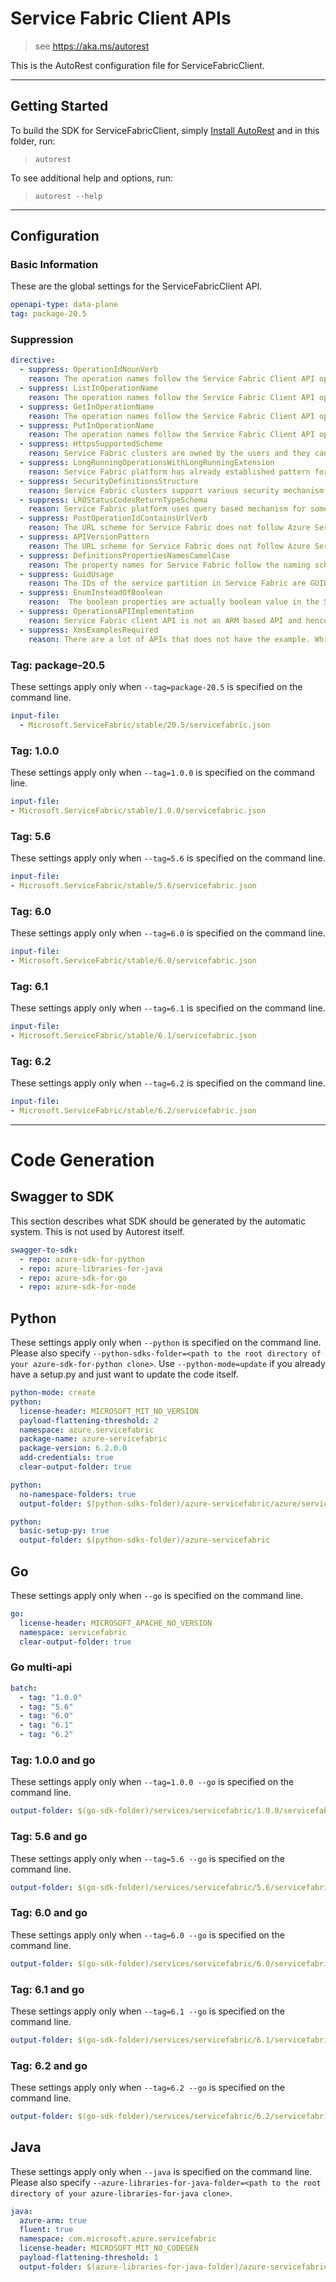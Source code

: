 # Service Fabric Client APIs

> see https://aka.ms/autorest

This is the AutoRest configuration file for ServiceFabricClient.

---

## Getting Started

To build the SDK for ServiceFabricClient, simply [Install AutoRest](https://aka.ms/autorest/install) and in this folder, run:

> `autorest`

To see additional help and options, run:

> `autorest --help`

---

## Configuration

### Basic Information

These are the global settings for the ServiceFabricClient API.

``` yaml
openapi-type: data-plane
tag: package-20.5
```

### Suppression

``` yaml
directive:
  - suppress: OperationIdNounVerb
    reason: The operation names follow the Service Fabric Client API operation names from the existing .NET SDK.
  - suppress: ListInOperationName
    reason: The operation names follow the Service Fabric Client API operation names from the existing .NET SDK.
  - suppress: GetInOperationName
    reason: The operation names follow the Service Fabric Client API operation names from the existing .NET SDK.    
  - suppress: PutInOperationName
    reason: The operation names follow the Service Fabric Client API operation names from the existing .NET SDK.
  - suppress: HttpsSupportedScheme
    reason: Service Fabric clusters are owned by the users and they can be configured to have a secure or un-secure client connection endpoint.    
  - suppress: LongRunningOperationsWithLongRunningExtension
    reason: Service Fabric platform has already established pattern for paged responses based on ContinuationToken parameter.
  - suppress: SecurityDefinitionsStructure
    reason: Service Fabric clusters support various security mechanism for the REST endpoint, this includes certificate, Kerberos, AD, AAD and others. The documentation for the REST API includes information on how to authenticate to the cluster endpoint secured with different mechanisms.
  - suppress: LROStatusCodesReturnTypeSchema
    reason: Service Fabric platform uses query based mechanism for some of the long running operations.
  - suppress: PostOperationIdContainsUrlVerb
    reason: The URL scheme for Service Fabric does not follow Azure Service rules. Service Fabric supports various functions on different entities that are modeled using POST.
  - suppress: APIVersionPattern
    reason: The URL scheme for Service Fabric does not follow Azure Service rules. Service Fabric supports various functions on different entities that are modeled using POST.
  - suppress: DefinitionsPropertiesNamesCamelCase
    reason: The property names for Service Fabric follow the naming scheme of existing property names in our client SDK and concepts. 
  - suppress: GuidUsage
    reason: The IDs of the service partition in Service Fabric are GUIDs.
  - suppress: EnumInsteadOfBoolean
    reason:  The boolean properties are actually boolean value in the Service Fabric's application model.
  - suppress: OperationsAPIImplementation
    reason: Service Fabric client API is not an ARM based API and hence this rule is not applicable.
  - suppress: XmsExamplesRequired
    reason: There are a lot of APIs that does not have the example. While it is being worked upon disabling this to ensure that we catch and fix other violations

```


### Tag: package-20.5

These settings apply only when `--tag=package-20.5` is specified on the command line.

```yaml $(tag) == 'package-20.5'
input-file:
  - Microsoft.ServiceFabric/stable/20.5/servicefabric.json
```
### Tag: 1.0.0

These settings apply only when `--tag=1.0.0` is specified on the command line.

``` yaml $(tag) == '1.0.0'
input-file:
- Microsoft.ServiceFabric/stable/1.0.0/servicefabric.json
```

### Tag: 5.6

These settings apply only when `--tag=5.6` is specified on the command line.

``` yaml $(tag) == '5.6'
input-file:
- Microsoft.ServiceFabric/stable/5.6/servicefabric.json
```

### Tag: 6.0

These settings apply only when `--tag=6.0` is specified on the command line.

``` yaml $(tag) == '6.0'
input-file:
- Microsoft.ServiceFabric/stable/6.0/servicefabric.json
```

### Tag: 6.1

These settings apply only when `--tag=6.1` is specified on the command line.

``` yaml $(tag) == '6.1'
input-file:
- Microsoft.ServiceFabric/stable/6.1/servicefabric.json
```

### Tag: 6.2

These settings apply only when `--tag=6.2` is specified on the command line.

``` yaml $(tag) == '6.2'
input-file:
- Microsoft.ServiceFabric/stable/6.2/servicefabric.json

```

---

# Code Generation

## Swagger to SDK

This section describes what SDK should be generated by the automatic system.
This is not used by Autorest itself.

``` yaml $(swagger-to-sdk)
swagger-to-sdk:
  - repo: azure-sdk-for-python
  - repo: azure-libraries-for-java
  - repo: azure-sdk-for-go
  - repo: azure-sdk-for-node
```

## Python

These settings apply only when `--python` is specified on the command line.
Please also specify `--python-sdks-folder=<path to the root directory of your azure-sdk-for-python clone>`.
Use `--python-mode=update` if you already have a setup.py and just want to update the code itself.

``` yaml $(python)
python-mode: create
python:
  license-header: MICROSOFT_MIT_NO_VERSION
  payload-flattening-threshold: 2
  namespace: azure.servicefabric
  package-name: azure-servicefabric
  package-version: 6.2.0.0
  add-credentials: true
  clear-output-folder: true
```

``` yaml $(python) && $(python-mode) == 'update'
python:
  no-namespace-folders: true
  output-folder: $(python-sdks-folder)/azure-servicefabric/azure/servicefabric
```

``` yaml $(python) && $(python-mode) == 'create'
python:
  basic-setup-py: true
  output-folder: $(python-sdks-folder)/azure-servicefabric
```

## Go

These settings apply only when `--go` is specified on the command line.

``` yaml $(go)
go:
  license-header: MICROSOFT_APACHE_NO_VERSION
  namespace: servicefabric
  clear-output-folder: true
```

### Go multi-api

``` yaml $(go) && $(multiapi)
batch:
  - tag: "1.0.0"
  - tag: "5.6"
  - tag: "6.0"
  - tag: "6.1"
  - tag: "6.2"
```

### Tag: 1.0.0 and go

These settings apply only when `--tag=1.0.0 --go` is specified on the command line.

``` yaml $(tag) == '1.0.0' && $(go)
output-folder: $(go-sdk-folder)/services/servicefabric/1.0.0/servicefabric
```

### Tag: 5.6 and go

These settings apply only when `--tag=5.6 --go` is specified on the command line.

``` yaml $(tag) == '5.6' && $(go)
output-folder: $(go-sdk-folder)/services/servicefabric/5.6/servicefabric
```

### Tag: 6.0 and go

These settings apply only when `--tag=6.0 --go` is specified on the command line.

``` yaml $(tag) == '6.0' && $(go)
output-folder: $(go-sdk-folder)/services/servicefabric/6.0/servicefabric
```

### Tag: 6.1 and go

These settings apply only when `--tag=6.1 --go` is specified on the command line.

``` yaml $(tag) == '6.1' && $(go)
output-folder: $(go-sdk-folder)/services/servicefabric/6.1/servicefabric
```

### Tag: 6.2 and go

These settings apply only when `--tag=6.2 --go` is specified on the command line.

``` yaml $(tag) == '6.2' && $(go)
output-folder: $(go-sdk-folder)/services/servicefabric/6.2/servicefabric
```

## Java

These settings apply only when `--java` is specified on the command line.
Please also specify `--azure-libraries-for-java-folder=<path to the root directory of your azure-libraries-for-java clone>`.

``` yaml $(java)
java:
  azure-arm: true
  fluent: true
  namespace: com.microsoft.azure.servicefabric
  license-header: MICROSOFT_MIT_NO_CODEGEN
  payload-flattening-threshold: 1
  output-folder: $(azure-libraries-for-java-folder)/azure-servicefabric
```
